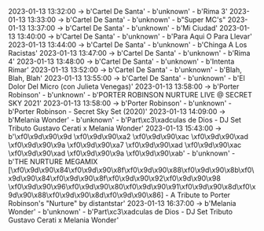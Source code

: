 2023-01-13 13:32:00 -> b'Cartel De Santa' - b'unknown' - b'Rima 3'
2023-01-13 13:33:00 -> b'Cartel De Santa' - b'unknown' - b"Super MC's"
2023-01-13 13:37:00 -> b'Cartel De Santa' - b'unknown' - b'Mi Ciudad'
2023-01-13 13:40:00 -> b'Cartel De Santa' - b'unknown' - b'Para Aqui O Para Llevar'
2023-01-13 13:44:00 -> b'Cartel De Santa' - b'unknown' - b'Chinga A Los Racistas'
2023-01-13 13:47:00 -> b'Cartel De Santa' - b'unknown' - b'Rima 4'
2023-01-13 13:48:00 -> b'Cartel De Santa' - b'unknown' - b'Intenta Rimar'
2023-01-13 13:52:00 -> b'Cartel De Santa' - b'unknown' - b'Blah, Blah, Blah'
2023-01-13 13:55:00 -> b'Cartel De Santa' - b'unknown' - b'El Dolor Del Micro (con Julieta Venegas)'
2023-01-13 13:58:00 -> b'Porter Robinson' - b'unknown' - b'PORTER ROBINSON NURTURE LIVE @ SECRET SKY 2021'
2023-01-13 13:58:00 -> b'Porter Robinson' - b'unknown' - b'Porter Robinson - Secret Sky Set (2020)'
2023-01-13 14:09:00 -> b'Melania Wonder' - b'unknown' - b'Part\xc3\xadculas de Dios - DJ Set Tributo Gustavo Cerati x Melania Wonder'
2023-01-13 15:43:00 -> b'\xf0\x9d\x90\x9d \xf0\x9d\x90\xa2 \xf0\x9d\x90\xac \xf0\x9d\x90\xad \xf0\x9d\x90\x9a \xf0\x9d\x90\xa7 \xf0\x9d\x90\xad \xf0\x9d\x90\xac \xf0\x9d\x90\xad \xf0\x9d\x90\x9a \xf0\x9d\x90\xab' - b'unknown' - b'THE NURTURE MEGAMIX [\xf0\x9d\x90\x84\xf0\x9d\x90\x8f\xf0\x9d\x90\x88\xf0\x9d\x90\x8b\xf0\x9d\x90\x84\xf0\x9d\x90\x8f\xf0\x9d\x90\x92\xf0\x9d\x90\x98 \xf0\x9d\x90\x96\xf0\x9d\x90\x80\xf0\x9d\x90\x91\xf0\x9d\x90\x8d\xf0\x9d\x90\x88\xf0\x9d\x90\x8d\xf0\x9d\x90\x86] - A Tribute to Porter Robinson\'s "Nurture" by distantstar'
2023-01-13 16:37:00 -> b'Melania Wonder' - b'unknown' - b'Part\xc3\xadculas de Dios - DJ Set Tributo Gustavo Cerati x Melania Wonder'
